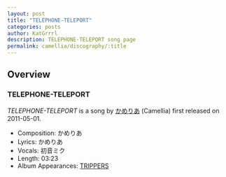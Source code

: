 ```yaml
---
layout: post
title: "TELEPHONE-TELEPORT"
categories: posts
author: KatGrrrl
description: TELEPHONE-TELEPORT song page
permalink: camellia/discography/:title
---
```


## Overview

### TELEPHONE-TELEPORT

*TELEPHONE-TELEPORT* is a song by [かめりあ](<{% link postsWiki/_posts/2023-12-10-camellia.md %}>) (Camellia) first released on 2011-05-01.

* Composition: かめりあ
* Lyrics: かめりあ
* Vocals: 初音ミク
* Length: 03:23
* Album Appearances: [TRIPPERS](<{% link postsInclude/_posts/camellia/albums/TRIPPERS/2023-12-06-TRIPPERS.md %}>)
